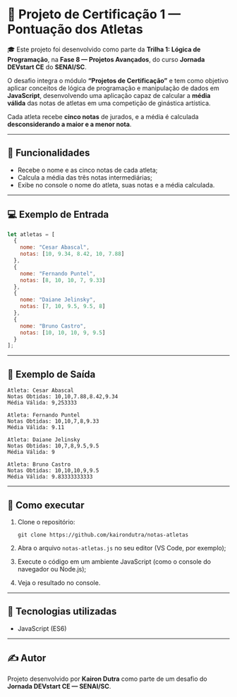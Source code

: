 # 🏅 Projeto de Certificação 1 — Pontuação dos Atletas

🎓 Este projeto foi desenvolvido como parte da **Trilha 1: Lógica de Programação**,
na **Fase 8 — Projetos Avançados**, do curso **Jornada DEVstart CE** do **SENAI/SC**.

O desafio integra o módulo **“Projetos de Certificação”** e tem como objetivo aplicar conceitos de lógica de programação e manipulação de dados em **JavaScript**, desenvolvendo uma aplicação capaz de calcular a **média válida** das notas de atletas em uma competição de ginástica artística.

Cada atleta recebe **cinco notas** de jurados, e a média é calculada **desconsiderando a maior e a menor nota**.

---

## 🧮 Funcionalidades

* Recebe o nome e as cinco notas de cada atleta;
* Calcula a média das três notas intermediárias;
* Exibe no console o nome do atleta, suas notas e a média calculada.

---

## 💻 Exemplo de Entrada

```javascript
let atletas = [
  {
    nome: "Cesar Abascal",
    notas: [10, 9.34, 8.42, 10, 7.88]
  },
  {
    nome: "Fernando Puntel",
    notas: [8, 10, 10, 7, 9.33]
  },
  {
    nome: "Daiane Jelinsky",
    notas: [7, 10, 9.5, 9.5, 8]
  },
  {
    nome: "Bruno Castro",
    notas: [10, 10, 10, 9, 9.5]
  }
];
```

---

## 🧾 Exemplo de Saída

```
Atleta: Cesar Abascal
Notas Obtidas: 10,10,7.88,8.42,9.34
Média Válida: 9,253333

Atleta: Fernando Puntel
Notas Obtidas: 10,10,7,8,9.33
Média Válida: 9.11

Atleta: Daiane Jelinsky
Notas Obtidas: 10,7,8,9.5,9.5
Média Válida: 9

Atleta: Bruno Castro
Notas Obtidas: 10,10,10,9,9.5
Média Válida: 9.83333333333
```

---

## 🚀 Como executar

1. Clone o repositório:

   ```
   git clone https://github.com/kairondutra/notas-atletas
   ```

2. Abra o arquivo `notas-atletas.js` no seu editor (VS Code, por exemplo);

3. Execute o código em um ambiente JavaScript (como o console do navegador ou Node.js);

4. Veja o resultado no console.

---

## 🧠 Tecnologias utilizadas

* JavaScript (ES6)

---

## ✍️ Autor

Projeto desenvolvido por **Kairon Dutra** como parte de um desafio do **Jornada DEVstart CE — SENAI/SC**.
